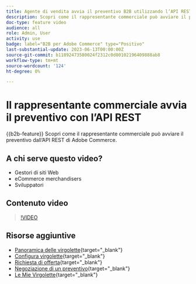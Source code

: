 ```yaml
---
title: Agente di vendita avvia il preventivo B2B utilizzando l’API REST
description: Scopri come il rappresentante commerciale può avviare il preventivo dall’API REST di Adobe Commerce.
doc-type: feature video
audience: all
role: Admin, User
activity: use
badge: label="B2B per Adobe Commerce" type="Positivo"
last-substantial-update: 2023-06-13T00:00:00Z
source-git-commit: b11892473580024f2312c0d80102196409888ab8
workflow-type: tm+mt
source-wordcount: '124'
ht-degree: 0%

---
```


# Il rappresentante commerciale avvia il preventivo con l’API REST

{{b2b-feature}}
Scopri come il rappresentante commerciale può avviare il preventivo dall’API REST di Adobe Commerce.

## A chi serve questo video?

- Gestori di siti Web
- eCommerce merchandisers
- Sviluppatori

## Contenuto video

>[!VIDEO](https://video.tv.adobe.com/v/3420414?learn=on)

## Risorse aggiuntive

- [Panoramica delle virgolette](https://experienceleague.adobe.com/docs/commerce-admin/b2b/quotes/quotes.html){target="_blank"}
- [Configura virgolette](https://experienceleague.adobe.com/docs/commerce-admin/b2b/quotes/configure-quotes.html){target="_blank"}
- [Richiesta di offerta](https://experienceleague.adobe.com/docs/commerce-admin/b2b/quotes/quote-request.html){target="_blank"}
- [Negoziazione di un preventivo](https://experienceleague.adobe.com/docs/commerce-admin/b2b/quotes/quote-price-negotiation.html){target="_blank"}
- [Le Mie Virgolette](https://experienceleague.adobe.com/docs/commerce-admin/b2b/quotes/account-dashboard-my-quotes.html){target="_blank"}
